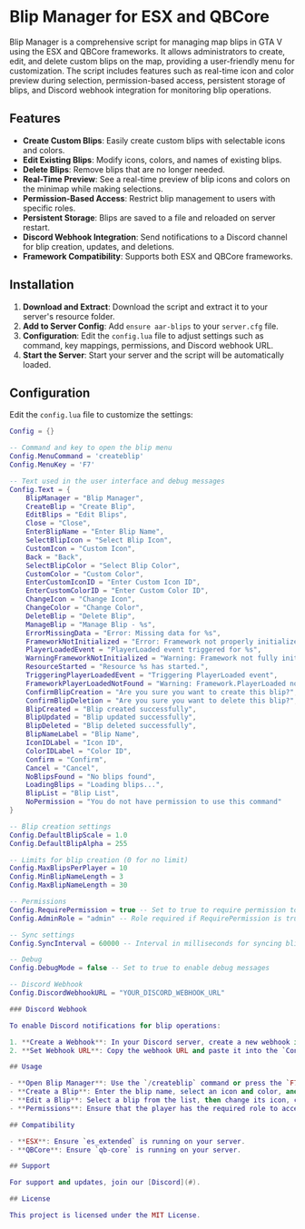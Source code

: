 # Blip Manager for ESX and QBCore

Blip Manager is a comprehensive script for managing map blips in GTA V using the ESX and QBCore frameworks. It allows administrators to create, edit, and delete custom blips on the map, providing a user-friendly menu for customization. The script includes features such as real-time icon and color preview during selection, permission-based access, persistent storage of blips, and Discord webhook integration for monitoring blip operations.

## Features

- **Create Custom Blips**: Easily create custom blips with selectable icons and colors.
- **Edit Existing Blips**: Modify icons, colors, and names of existing blips.
- **Delete Blips**: Remove blips that are no longer needed.
- **Real-Time Preview**: See a real-time preview of blip icons and colors on the minimap while making selections.
- **Permission-Based Access**: Restrict blip management to users with specific roles.
- **Persistent Storage**: Blips are saved to a file and reloaded on server restart.
- **Discord Webhook Integration**: Send notifications to a Discord channel for blip creation, updates, and deletions.
- **Framework Compatibility**: Supports both ESX and QBCore frameworks.

## Installation

1. **Download and Extract**: Download the script and extract it to your server's resource folder.
2. **Add to Server Config**: Add `ensure aar-blips` to your `server.cfg` file.
3. **Configuration**: Edit the `config.lua` file to adjust settings such as command, key mappings, permissions, and Discord webhook URL.
4. **Start the Server**: Start your server and the script will be automatically loaded.

## Configuration

Edit the `config.lua` file to customize the settings:

```lua
Config = {}

-- Command and key to open the blip menu
Config.MenuCommand = 'createblip'
Config.MenuKey = 'F7'

-- Text used in the user interface and debug messages
Config.Text = {
    BlipManager = "Blip Manager",
    CreateBlip = "Create Blip",
    EditBlips = "Edit Blips",
    Close = "Close",
    EnterBlipName = "Enter Blip Name",
    SelectBlipIcon = "Select Blip Icon",
    CustomIcon = "Custom Icon",
    Back = "Back",
    SelectBlipColor = "Select Blip Color",
    CustomColor = "Custom Color",
    EnterCustomIconID = "Enter Custom Icon ID",
    EnterCustomColorID = "Enter Custom Color ID",
    ChangeIcon = "Change Icon",
    ChangeColor = "Change Color",
    DeleteBlip = "Delete Blip",
    ManageBlip = "Manage Blip - %s",
    ErrorMissingData = "Error: Missing data for %s",
    FrameworkNotInitialized = "Error: Framework not properly initialized during %s",
    PlayerLoadedEvent = "PlayerLoaded event triggered for %s",
    WarningFrameworkNotInitialized = "Warning: Framework not fully initialized after %d seconds",
    ResourceStarted = "Resource %s has started.",
    TriggeringPlayerLoadedEvent = "Triggering PlayerLoaded event",
    FrameworkPlayerLoadedNotFound = "Warning: Framework.PlayerLoaded not found. Using fallback method.",
    ConfirmBlipCreation = "Are you sure you want to create this blip?",
    ConfirmBlipDeletion = "Are you sure you want to delete this blip?",
    BlipCreated = "Blip created successfully",
    BlipUpdated = "Blip updated successfully",
    BlipDeleted = "Blip deleted successfully",
    BlipNameLabel = "Blip Name",
    IconIDLabel = "Icon ID",
    ColorIDLabel = "Color ID",
    Confirm = "Confirm",
    Cancel = "Cancel",
    NoBlipsFound = "No blips found",
    LoadingBlips = "Loading blips...",
    BlipList = "Blip List",
    NoPermission = "You do not have permission to use this command"
}

-- Blip creation settings
Config.DefaultBlipScale = 1.0
Config.DefaultBlipAlpha = 255

-- Limits for blip creation (0 for no limit)
Config.MaxBlipsPerPlayer = 10
Config.MinBlipNameLength = 3
Config.MaxBlipNameLength = 30

-- Permissions
Config.RequirePermission = true -- Set to true to require permission to create/edit blips
Config.AdminRole = "admin" -- Role required if RequirePermission is true

-- Sync settings
Config.SyncInterval = 60000 -- Interval in milliseconds for syncing blips between server and client

-- Debug
Config.DebugMode = false -- Set to true to enable debug messages

-- Discord Webhook
Config.DiscordWebhookURL = "YOUR_DISCORD_WEBHOOK_URL"

### Discord Webhook

To enable Discord notifications for blip operations:

1. **Create a Webhook**: In your Discord server, create a new webhook in the channel where you want to receive notifications.
2. **Set Webhook URL**: Copy the webhook URL and paste it into the `Config.DiscordWebhookURL` field in the `config.lua` file.

## Usage

- **Open Blip Manager**: Use the `/createblip` command or press the `F7` key to open the blip manager menu.
- **Create a Blip**: Enter the blip name, select an icon and color, and confirm the creation.
- **Edit a Blip**: Select a blip from the list, then change its icon, color, or delete it.
- **Permissions**: Ensure that the player has the required role to access the blip manager if permissions are enabled.

## Compatibility

- **ESX**: Ensure `es_extended` is running on your server.
- **QBCore**: Ensure `qb-core` is running on your server.

## Support

For support and updates, join our [Discord](#).

## License

This project is licensed under the MIT License.
